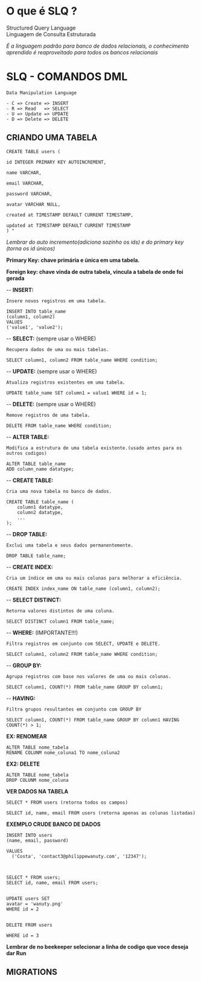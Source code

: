# O que é SLQ ?

Structured Query Language  
Linguagem de Consulta Estruturada

_É a linguagem padrão para banco de dados relacionais, o conhecimento aprendido é reaproveitado para todos os bancos relacionais_

# SLQ - COMANDOS DML

    Data Manipulation Language

    - C => Create => INSERT
    - R => Read   => SELECT
    - U => Update => UPDATE
    - D => Delete => DELETE

## CRIANDO UMA TABELA

    CREATE TABLE users (

    id INTEGER PRIMARY KEY AUTOINCREMENT,

    name VARCHAR,

    email VARCHAR,

    password VARCHAR,

    avatar VARCHAR NULL,

    created at TIMESTAMP DEFAULT CURRENT TIMESTAMP,

    updated at TIMESTAMP DEFAULT CURRENT TIMESTAMP
    ) "

_Lembrar do auto incremento(adiciona sozinho os ids) e do primary key (torna os id únicos)_

**Primary Key: chave primária e única em uma tabela.**

**Foreign key: chave vinda de outra tabela, vincula a tabela de onde foi gerada**

-- **INSERT:**

    Insere novos registros em uma tabela.

    INSERT INTO table_name
    (column1, column2)
    VALUES
    ('value1', 'value2');

-- **SELECT:** (sempre usar o WHERE)

    Recupera dados de uma ou mais tabelas.

    SELECT column1, column2 FROM table_name WHERE condition;

-- **UPDATE:** (sempre usar o WHERE)

    Atualiza registros existentes em uma tabela.

    UPDATE table_name SET column1 = value1 WHERE id = 1;

-- **DELETE:** (sempre usar o WHERE)

    Remove registros de uma tabela.

    DELETE FROM table_name WHERE condition;

-- **ALTER TABLE:**

    Modifica a estrutura de uma tabela existente.(usado antes para os outros codigos)

    ALTER TABLE table_name
    ADD column_name datatype;

-- **CREATE TABLE:**

    Cria uma nova tabela no banco de dados.

    CREATE TABLE table_name (
        column1 datatype,
        column2 datatype,
        ...
    );

-- **DROP TABLE:**

    Exclui uma tabela e seus dados permanentemente.

    DROP TABLE table_name;

-- **CREATE INDEX:**

    Cria um índice em uma ou mais colunas para melhorar a eficiência.

    CREATE INDEX index_name ON table_name (column1, column2);

-- **SELECT DISTINCT:**

    Retorna valores distintos de uma coluna.

    SELECT DISTINCT column1 FROM table_name;

-- **WHERE:** (IMPORTANTE!!!)

    Filtra registros em conjunto com SELECT, UPDATE e DELETE.

    SELECT column1, column2 FROM table_name WHERE condition;

-- **GROUP BY:**

    Agrupa registros com base nos valores de uma ou mais colunas.

    SELECT column1, COUNT(*) FROM table_name GROUP BY column1;

-- **HAVING:**

    Filtra grupos resultantes em conjunto com GROUP BY

    SELECT column1, COUNT(*) FROM table_name GROUP BY column1 HAVING COUNT(*) > 1;

**EX: RENOMEAR**

    ALTER TABLE nome_tabela
    RENAME COLUNM nome_coluna1 TO nome_coluna2

**EX2: DELETE**

    ALTER TABLE nome_tabela
    DROP COLUNM nome_coluna

**VER DADOS NA TABELA**

    SELECT * FROM users (retorna todos os campos)

    SELECT id, name, email FROM users (retorna apenas as colunas listadas)

**EXEMPLO CRUDE BANCO DE DADOS**

    INSERT INTO users
    (name, email, password)

    VALUES
      ('Costa', 'contact3@philippewanuty.com', '12347');



    SELECT * FROM users;
    SELECT id, name, email FROM users;


    UPDATE users SET
    avatar = 'wanuty.png'
    WHERE id = 2


    DELETE FROM users

    WHERE id = 3

**Lembrar de no beekeeper selecionar a linha de codigo que voce deseja dar Run**

## MIGRATIONS
